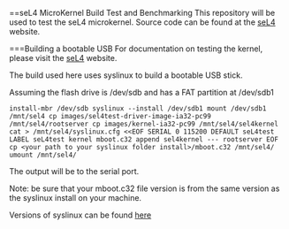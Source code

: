 ==seL4 MicroKernel Build Test and Benchmarking
This repository will be used to test the seL4 microkernel. Source code can be found at the [seL4](seL4Home) website.

[seL4Home]: http://sel4.systems 

===Building a bootable USB
For documentation on testing the kernel, please visit the [seL4](seL4Home) website.    

The build used here uses syslinux to build a bootable USB stick. 

Assuming the flash drive is /dev/sdb and has a FAT partition at /dev/sdb1

`
install-mbr /dev/sdb
  syslinux --install /dev/sdb1
  mount /dev/sdb1 /mnt/sel4
  cp images/sel4test-driver-image-ia32-pc99 /mnt/sel4/rootserver
  cp images/kernel-ia32-pc99 /mnt/sel4/sel4kernel
  cat > /mnt/sel4/syslinux.cfg <<EOF
  SERIAL 0 115200
  DEFAULT seL4test
  LABEL seL4test
    kernel mboot.c32
    append sel4kernel --- rootserver
  EOF
  cp <your path to your syslinux folder install>/mboot.c32 /mnt/sel4/
  umount /mnt/sel4/
`

The output will be to the serial port. 

Note: be sure that your mboot.c32 file version is from the same version as the syslinux install on your machine.

Versions of syslinux can be found [here](syslinuxlibraries)

[syslinuxlibraries]: https://www.kernel.org/pub/linux/utils/boot/syslinux/
